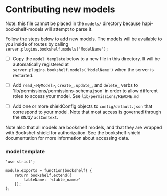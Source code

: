 Contributing new models
=====

Note: this file cannot be placed in the `models/` directory because hapi-bookshelf-models will attempt to parse it.

Follow the steps below to add new models. The models will be available to you inside of routes by calling `server.plugins.bookshelf.models('ModelName');`

- [ ] Copy the `model template` below to a new file in this directory. It will be automatically registered at `server.plugins.bookshelf.models('ModelName')` when the server is restarted.

- [ ] Add `read_<MyModel>`, `create_`, `update_`, and `delete_` verbs to 'lib/permissions/permissions-schema.json' in order to allow different roles to access your model. See `lib/permissions/README.md`

- [ ] Add one or more shieldConfig objects to `config/default.json` that correspond to your model.  Note that most access is governed through the *study* `aclContext`.


Note also that all models are bookshelf models, and that they are wrapped with Bookshel-shield for authorization. See the bookshelf-shield documentation for more information about accessing data.

### model template

```
'use strict';

module.exports = function(bookshelf) {
    return bookshelf.extend({
        tableName: '<table_name>'
    });
};

```
